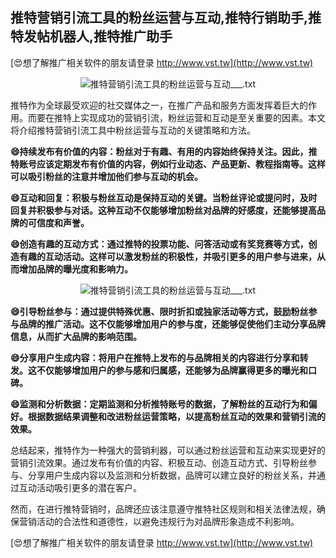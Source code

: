 ## **推特营销引流工具的粉丝运营与互动,推特行销助手,推特发帖机器人,推特推广助手**

[😍想了解推广相关软件的朋友请登录 http://www.vst.tw](http://www.vst.tw)

 <center><img src="https://vst.tw/MP4/tuiguang/png/0.png" alt="推特营销引流工具的粉丝运营与互动___.txt"></center>

推特作为全球最受欢迎的社交媒体之一，在推广产品和服务方面发挥着巨大的作用。而要在推特上实现成功的营销引流，粉丝运营和互动是至关重要的因素。本文将介绍推特营销引流工具中粉丝运营与互动的关键策略和方法。

**😄持续发布有价值的内容：粉丝对于有趣、有用的内容始终保持关注。因此，推特账号应该定期发布有价值的内容，例如行业动态、产品更新、教程指南等。这样可以吸引粉丝的注意并增加他们参与互动的机会。**

**😄互动和回复：积极与粉丝互动是保持互动的关键。当粉丝评论或提问时，及时回复并积极参与对话。这种互动不仅能够增加粉丝对品牌的好感度，还能够提高品牌的可信度和声誉。**

**😄创造有趣的互动方式：通过推特的投票功能、问答活动或有奖竞赛等方式，创造有趣的互动活动。这样可以激发粉丝的积极性，并吸引更多的用户参与进来，从而增加品牌的曝光度和影响力。**

 <center><img src="https://vst.tw/MP4/tuiguang/png/2.png" alt="推特营销引流工具的粉丝运营与互动___.txt"></center>

**😄引导粉丝参与：通过提供特殊优惠、限时折扣或独家活动等方式，鼓励粉丝参与品牌的推广活动。这不仅能够增加用户的参与度，还能够促使他们主动分享品牌信息，从而扩大品牌的影响范围。**

**😄分享用户生成内容：将用户在推特上发布的与品牌相关的内容进行分享和转发。这不仅能够增加用户的参与感和归属感，还能够为品牌赢得更多的曝光和口碑。**

**😄监测和分析数据：定期监测和分析推特账号的数据，了解粉丝的互动行为和偏好。根据数据结果调整和改进粉丝运营策略，以提高粉丝互动的效果和营销引流的效果。**

总结起来，推特作为一种强大的营销利器，可以通过粉丝运营和互动来实现更好的营销引流效果。通过发布有价值的内容、积极互动、创造互动方式、引导粉丝参与、分享用户生成内容以及监测和分析数据，品牌可以建立良好的粉丝关系，并通过互动活动吸引更多的潜在客户。

然而，在进行推特营销时，品牌还应该注意遵守推特社区规则和相关法律法规，确保营销活动的合法性和道德性，以避免违规行为对品牌形象造成不利影响。

[😍想了解推广相关软件的朋友请登录 http://www.vst.tw](http://www.vst.tw)



